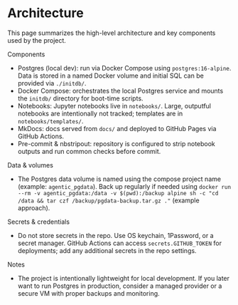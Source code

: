 # Architecture

This page summarizes the high-level architecture and key components used by the project.

Components

- Postgres (local dev): run via Docker Compose using `postgres:16-alpine`. Data is stored in a named Docker volume and initial SQL can be provided via `./initdb/`.
- Docker Compose: orchestrates the local Postgres service and mounts the `initdb/` directory for boot-time scripts.
- Notebooks: Jupyter notebooks live in `notebooks/`. Large, outputful notebooks are intentionally not tracked; templates are in `notebooks/templates/`.
- MkDocs: docs served from `docs/` and deployed to GitHub Pages via GitHub Actions.
- Pre-commit & nbstripout: repository is configured to strip notebook outputs and run common checks before commit.

Data & volumes

- The Postgres data volume is named using the compose project name (example: `agentic_pgdata`). Back up regularly if needed using `docker run --rm -v agentic_pgdata:/data -v $(pwd):/backup alpine sh -c "cd /data && tar czf /backup/pgdata-backup.tar.gz ."` (example approach).

Secrets & credentials

- Do not store secrets in the repo. Use OS keychain, 1Password, or a secret manager. GitHub Actions can access `secrets.GITHUB_TOKEN` for deployments; add any additional secrets in the repo settings.

Notes

- The project is intentionally lightweight for local development. If you later want to run Postgres in production, consider a managed provider or a secure VM with proper backups and monitoring.
